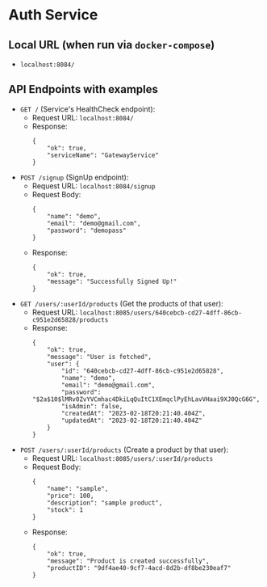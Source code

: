 # Auth Service

## Local URL (when run via `docker-compose`)

- `localhost:8084/`

## API Endpoints with examples

- `GET /` (Service's HealthCheck endpoint):
  - Request URL: `localhost:8084/`
  - Response:
    ```
    {
        "ok": true,
        "serviceName": "GatewayService"
    }
    ```
- `POST /signup` (SignUp endpoint):
  - Request URL: `localhost:8084/signup`
  - Request Body:
    ```
    {
        "name": "demo",
        "email": "demo@gmail.com",
        "password": "demopass"
    }
    ```
  - Response:
    ```
    {
        "ok": true,
        "message": "Successfully Signed Up!"
    }
    ```
- `GET /users/:userId/products` (Get the products of that user):
  - Request URL: `localhost:8085/users/640cebcb-cd27-4dff-86cb-c951e2d65828/products`
  - Response:
    ```
    {
        "ok": true,
        "message": "User is fetched",
        "user": {
            "id": "640cebcb-cd27-4dff-86cb-c951e2d65828",
            "name": "demo",
            "email": "demo@gmail.com",
            "password": "$2a$10$lMRv0ZvYVCmhac4DkiLqQuItC1XEmqclPyEhLavVHaai9XJ0QcG6G",
            "isAdmin": false,
            "createdAt": "2023-02-18T20:21:40.404Z",
            "updatedAt": "2023-02-18T20:21:40.404Z"
        }
    }
    ```
- `POST /users/:userId/products` (Create a product by that user):
  - Request URL: `localhost:8085/users/:userId/products`
  - Request Body:
    ```
    {
        "name": "sample",
        "price": 100,
        "description": "sample product",
        "stock": 1
    }
    ```
  - Response:
    ```
    {
        "ok": true,
        "message": "Product is created successfully",
        "productID": "9df4ae40-9cf7-4acd-8d2b-df8be230eaf7"
    }
    ```
